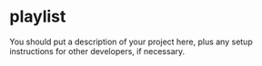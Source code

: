 # playlist

You should put a description of your project here, plus any setup instructions for other developers, if necessary.